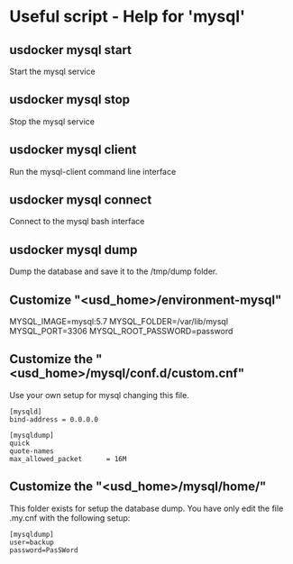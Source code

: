 # Useful script - Help for 'mysql'

## usdocker mysql start

Start the mysql service

## usdocker mysql stop

Stop the mysql service

## usdocker mysql client

Run the mysql-client command line interface

## usdocker mysql connect

Connect to the mysql bash interface

## usdocker mysql dump

Dump the database and save it to the /tmp/dump folder. 


## Customize "<usd_home>/environment-mysql"

MYSQL_IMAGE=mysql:5.7
MYSQL_FOLDER=/var/lib/mysql
MYSQL_PORT=3306
MYSQL_ROOT_PASSWORD=password

## Customize the "<usd_home>/mysql/conf.d/custom.cnf"

Use your own setup for mysql changing this file. 

```
[mysqld]
bind-address = 0.0.0.0

[mysqldump]
quick
quote-names
max_allowed_packet      = 16M
```

## Customize the "<usd_home>/mysql/home/"

This folder exists for setup the database dump. You have only edit the file .my.cnf with the following setup:

```
[mysqldump]
user=backup
password=PasSWord
```
